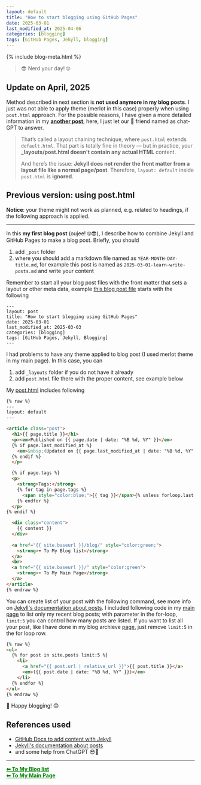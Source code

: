 ```yaml
---
layout: default
title: "How to start blogging using GitHub Pages"
date: 2025-03-01
last_modified_at: 2025-04-06
categories: [blogging]
tags: [GitHub Pages, Jekyll, blogging]
---
```


{% include blog-meta.html %}

> 😎 Nerd your day! 🤓  

## Update on April, 2025
Method described in next section is **not used anymore in my blog posts**. I just was not able to apply theme (merlot in this case) properly when using `post.html` approach. 
For the possible reasons, I have given a more detailed information in my [**another post**](/blog/my-struggle-to-make-post-work-properly.html "My struggles to make posts work properly"); here, I just let our 🤖 friend named as chat-GPT to answer. 

> That’s called a layout chaining technique, where `post.html` extends `default.html`. That part is totally fine in theory — but in practice, your **_layouts/post.html doesn't contain any actual HTML** content.
> 
> And here’s the issue: **Jekyll does not render the front matter from a layout file like a normal page/post**. Therefore, `layout: default` inside `post.html` is **ignored**.


## Previous version: using post.html
**Notice**: your theme might not work as planned, e.g. related to headings, if the following approach is applied.

--- 

In this **my first blog post** (oujee! 🤓😎), I describe how to combine Jekyll and GitHub Pages to make a blog post. Briefly, you should
1. add `_post` folder
2. where you should add a markdown file named as `YEAR-MONTH-DAY-title.md`, for example this post is named as `2025-03-01-learn-write-posts.md` and write your content

Remember to start all your blog post files with the front matter that sets a layout or other meta data, example [this blog post file](https://github.com/AnaHill/AnaHill.github.io/blob/main/_posts/2025-03-01-learn-write-posts.md?plain=1) starts with the following 
```
---
layout: post
title: "How to start blogging using GitHub Pages"
date: 2025-03-01
last_modified_at: 2025-03-03
categories: [blogging]
tags: [GitHub Pages, Jekyll, Blogging]
---
```

I had problems to have any theme applied to blog post (I used merlot theme in my main page). In this case, you can
1. add `_layouts` folder if you do not have it already 
2. add `post.html` file there with the proper content, see example below


My [post.html](https://github.com/AnaHill/AnaHill.github.io/blob/main/_layouts/post.html) includes following 
```html
{% raw %}
---
layout: default
---

<article class="post">
  <h1>{{ page.title }}</h1>
  <p><em>Published on {{ page.date | date: "%B %d, %Y" }}</em>
  {% if page.last_modified_at %}
    <em>&nbsp;(Updated on {{ page.last_modified_at | date: "%B %d, %Y" }})</em>
  {% endif %}
  </p>

  {% if page.tags %}
  <p>
    <strong>Tags:</strong>
    {% for tag in page.tags %}
      <span style="color:blue;">{{ tag }}</span>{% unless forloop.last %}, {% endunless %}
    {% endfor %}
  </p>
{% endif %}

  <div class="content">
    {{ content }}
  </div>
  
  <a href="{{ site.baseurl }}/blog/" style="color:green;">
    <strong>⬅ To My Blog list</strong>
  </a>
  <br>
  <a href="{{ site.baseurl }}/" style="color:green">
    <strong>⬅ To My Main Page</strong>
  </a>
</article>
{% endraw %}
```

You can create list of your post with the following command, see more info on [Jekyll's documentation about posts](https://jekyllrb.com/docs/posts/). I included following code in my <a href="{{ site.url }}/"> main page</a> to list only my recent blog posts; with parameter in the for-loop, `limit:5` you can control how many posts are listed. If you want to list all your post, like I have done in my blog archieve [page](https://anahill.github.io/blog/ "blog post listed"), just remove `limit:5` in the for loop row.

```html
{% raw %}
<ul>
  {% for post in site.posts limit:5 %}
    <li>
      <a href="{{ post.url | relative_url }}">{{ post.title }}</a>  
      <em>({{ post.date | date: "%B %d, %Y" }})</em>
    </li>
  {% endfor %}
</ul>
{% endraw %}
```

📝 Happy blogging! 😊

## References used
- [GitHub Docs to add content with Jekyll](https://docs.github.com/en/pages/setting-up-a-github-pages-site-with-jekyll/adding-content-to-your-github-pages-site-using-jekyll)
- [Jekyll's documentation about posts](https://jekyllrb.com/docs/posts/) 
- and some help from ChatGPT 😎🤖

--- 
<a href="{{ site.baseurl }}/blog/" style="color:green;"><strong>⬅ To My Blog list</strong></a><br>
<a href="{{ site.baseurl }}/" style="color:green"><strong>⬅ To My Main Page</strong></a>